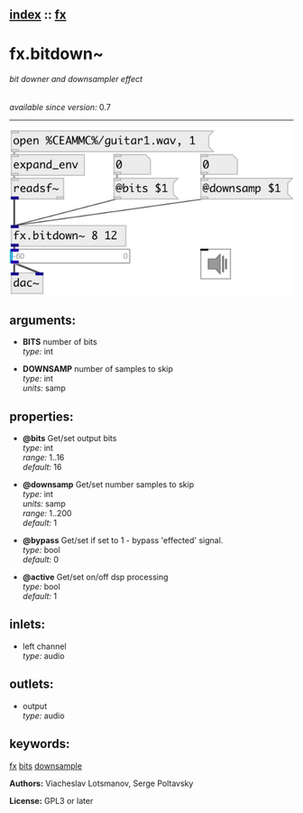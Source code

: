 [index](index.html) :: [fx](category_fx.html)
---

# fx.bitdown~

###### bit downer and downsampler effect

*available since version:* 0.7

---




[![example](../examples/img/fx.bitdown~.jpg)](../examples/pd/fx.bitdown~.pd)



## arguments:

* **BITS**
number of bits<br>
_type:_ int<br>

* **DOWNSAMP**
number of samples to skip<br>
_type:_ int<br>
_units:_ samp<br>





## properties:

* **@bits** 
Get/set output bits<br>
_type:_ int<br>
_range:_ 1..16<br>
_default:_ 16<br>

* **@downsamp** 
Get/set number samples to skip<br>
_type:_ int<br>
_units:_ samp<br>
_range:_ 1..200<br>
_default:_ 1<br>

* **@bypass** 
Get/set if set to 1 - bypass &#39;effected&#39; signal.<br>
_type:_ bool<br>
_default:_ 0<br>

* **@active** 
Get/set on/off dsp processing<br>
_type:_ bool<br>
_default:_ 1<br>



## inlets:

* left channel<br>
_type:_ audio



## outlets:

* output<br>
_type:_ audio



## keywords:

[fx](keywords/fx.html)
[bits](keywords/bits.html)
[downsample](keywords/downsample.html)






**Authors:** Viacheslav Lotsmanov, Serge Poltavsky




**License:** GPL3 or later





